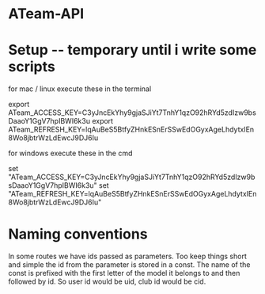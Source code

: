 # ATeam-API

# Setup -- temporary until i write some scripts

for mac / linux execute these in the terminal

export ATeam_ACCESS_KEY=C3yJncEkYhy9gjaSJiYt7TnhY1qzO92hRYd5zdIzw9bsDaaoY1GgV7hpIBWI6k3u
export ATeam_REFRESH_KEY=lqAuBeS5BtfyZHnkESnErSSwEdOGyxAgeLhdytxIEn8Wo8jbtrWzLdEwcJ9DJ6Iu

for windows execute these in the cmd

set "ATeam_ACCESS_KEY=C3yJncEkYhy9gjaSJiYt7TnhY1qzO92hRYd5zdIzw9bsDaaoY1GgV7hpIBWI6k3u"
set "ATeam_REFRESH_KEY=lqAuBeS5BtfyZHnkESnErSSwEdOGyxAgeLhdytxIEn8Wo8jbtrWzLdEwcJ9DJ6Iu"

# Naming conventions

In some routes we have ids passed as parameters. Too keep things short and simple the id from the parameter is stored in a const. The name of the const is prefixed with the first letter of the model it belongs to and then followed by id. So user id would be uid, club id would be cid.
